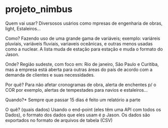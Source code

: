 # projeto_nimbus

Quem vai usar?
Diversosos usários como mpresas de engenharia de obras, light, Estaleiros...

Como?
Fazendo uso  de uma grande gama de variáveis; exemplo: variáreis pluviais, variáveis fluviais, variaveis oceânicas, e outras menos usadas como a  nuclear.
A lista muda de estação para estação e muda o formato do Jason.

Onde?
Região sudeste, com foco em: Rio de janeiro, São Paulo e Curitiba, mas a empresa está aberta para outras áreas do país de acordo com a demanda de clientes e  suas 
necessidades.

Por quê? 
Para não afetar cronogramas de obra, alerta de enchentes p/ o COR  por exemplo, alertas de tempestades para navios e estaleiros...

Quando?*
Sempre que passar 15 dias é feito um relatório a parte 

O quê? (quais dados)
Usando o end-point (eles têm uma API com todos os Dados), o formato dos dados que eles usam é p Jason. Os dados são exportados no formato de arquivos de tabela (CSV)

